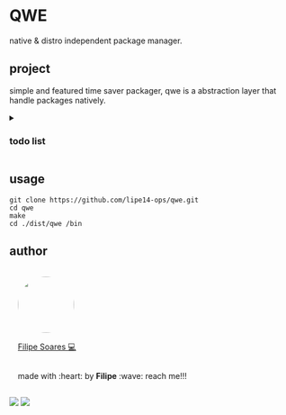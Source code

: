 # QWE
native & distro independent package manager.

## project
simple and featured time saver packager, qwe is a abstraction layer that handle packages natively.

<details>
<summary markdown="span"><h3>todo list</h3></summary>

- [x] get, unget and sync packages.
- [x] compatibility with the most used distros and packages managers.
- [ ] get packages from a list (remote and local).

</details>

## usage
```console
git clone https://github.com/lipe14-ops/qwe.git
cd qwe
make
cd ./dist/qwe /bin
```

## author
<img width='100' height='100' style="border-radius:50%; padding:15px" src="https://avatars.githubusercontent.com/u/78698099?v=4" /></br>
<a href="https://github.com/lipe14-ops" style='padding: 15px' title="Rocketseat">Filipe Soares :computer:</a>
<p style='padding: 15px'>made with :heart: by <strong>Filipe</strong> :wave: reach me!!!</p>


[![](https://img.shields.io/badge/Gmail-D14836?style=for-the-badge&logo=gmail&logoColor=white)](fn697169@gmail.com)
[![](https://img.shields.io/badge/Instagram-E4405F?style=for-the-badge&logo=instagram&logoColor=white)](https://www.instagram.com/filipe_kkkj/)

